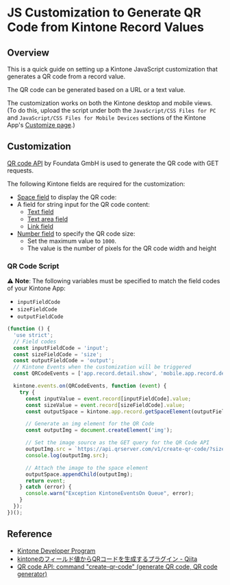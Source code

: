 # JS Customization to Generate QR Code from Kintone Record Values


## Overview

This is a quick guide on setting up a Kintone JavaScript customization that generates a QR code from a record value.

The QR code can be generated based on a URL or a text value.

The customization works on both the Kintone desktop and mobile views. (To do this, upload the script under both the `JavaScript/CSS Files for PC` and `JavaScript/CSS Files for Mobile Devices` sections of the Kintone App's [Customize page](https://get.kintone.help/k/en/id/040556.html).)


## Customization

[QR code API](https://goqr.me/api/) by Foundata GmbH is used to generate the QR code with GET requests.

The following Kintone fields are required for the customization:
* [Space field](https://get.kintone.help/k/en/id/040515.html) to display the QR code:
* A field for string input for the QR code content:
  * [Text field](https://get.kintone.help/k/en/id/040539.html)
  * [Text area field](https://get.kintone.help/k/en/id/040538.html)
  * [Link field](https://get.kintone.help/k/en/id/040532.html)
* [Number field](https://get.kintone.help/k/en/id/040534.html) to specify the QR code size:
  * Set the maximum value to `1000`.
  * The value is the number of pixels for the QR code width and height


### QR Code Script

⚠️ **Note**: The following variables must be specified to match the field codes of your Kintone App:
* `inputFieldCode`
* `sizeFieldCode`
* `outputFieldCode`

```javascript
(function () {
  'use strict';
  // Field codes
  const inputFieldCode = 'input';
  const sizeFieldCode = 'size';
  const outputFieldCode = 'output';
  // Kintone Events when the customization will be triggered
  const QRCodeEvents = ['app.record.detail.show', 'mobile.app.record.detail.show'];

  kintone.events.on(QRCodeEvents, function (event) {
    try {
      const inputValue = event.record[inputFieldCode].value;
      const sizeValue = event.record[sizeFieldCode].value;
      const outputSpace = kintone.app.record.getSpaceElement(outputFieldCode) || kintone.mobile.app.record.getSpaceElement(outputFieldCode);

      // Generate an img element for the QR Code
      const outputImg = document.createElement('img');

      // Set the image source as the GET query for the QR Code API
      outputImg.src = `https://api.qrserver.com/v1/create-qr-code/?size=${sizeValue}x${sizeValue}&data=${inputValue}`;
      console.log(outputImg.src);

      // Attach the image to the space element
      outputSpace.appendChild(outputImg);
      return event;
    } catch (error) {
      console.warn("Exception KintoneEventsOn Queue", error);
    }
  });
})();
```


## Reference

* [Kintone Developer Program](https://kintone.dev/en/)
* [kintoneのフィールド値からQRコードを生成するプラグイン - Qiita](https://qiita.com/spica/items/6f7eed5efa8cf4f74167)
* [QR code API: command "create-qr-code" (generate QR code, QR code generator)](https://goqr.me/api/doc/create-qr-code/)
